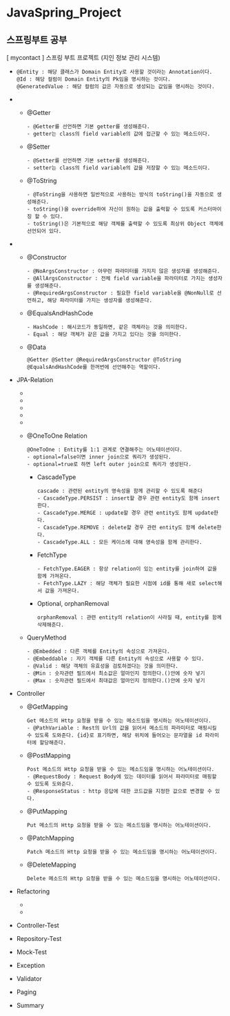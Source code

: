 # JavaSpring_Project

## 스프링부트 공부

[ mycontact ]
스프링 부트 프로젝트 (지인 정보 관리 시스템)

- [<JPA]: https://github.com/Leeseonha/JavaSpring_Project/commit/f824e875ebe6ea1c87eb33a77c9f4a3a4e1a8227	"JPA시작하기>"

  ```
  @Entity : 해당 클래스가 Domain Entity로 사용할 것이라는 Annotation이다.
  @Id : 해당 컬럼이 Domain Entity의 Pk임을 명시하는 것이다.
  @GeneratedValue : 해당 컬럼의 값은 자동으로 생성되는 값임을 명시하는 것이다.
  ```

- [Lombok1]: https://github.com/Leeseonha/JavaSpring_Project/commit/dce2bf261639a0d8a861d9cc79b14a816c68e147	"Lombok1"

  - @Getter

    ```
    - @Getter를 선언하면 기본 getter를 생성해준다.
    - getter는 class의 field variable의 값에 접근할 수 있는 메소드이다.
    ```

  - @Setter

    ```
    - @Setter를 선언하면 기본 setter를 생성해준다.
    - setter는 class의 field variable의 값을 저장할 수 있는 메소드이다.
    ```

  - @ToString

    ```
    - @ToString을 사용하면 일반적으로 사용하는 방식의 toString()을 자동으로 생성해준다.
    - toString()을 override하여 자신이 원하는 값을 출력할 수 있도록 커스터마이징 할 수 있다.
    - toString()은 기본적으로 해당 객체를 출력할 수 있도록 최상위 Object 객체에 선언되어 있다.
    ```

  

- [Lombok2]: https://github.com/Leeseonha/JavaSpring_Project/commit/f16cc4853568f139da1c31b0c76e95d56d4dfa42	"Lombok2"

  - @Constructor

    ```
    - @NoArgsConstructor : 아무런 파라미터를 가지지 않은 생성자를 생성해준다.
    - @AllArgsConstructor : 전체 field variable을 파라미터로 가지는 생성자를 생성해준다.
    - @RequiredArgsConstructor : 필요한 field variable을 @NonNull로 선언하고, 해당 파라미터를 가지는 생성자를 생성해준다.
    ```

  - @EqualsAndHashCode

    ```
    - HashCode : 해시코드가 동일하면, 같은 객체라는 것을 의미한다.
    - Equal : 해당 객체가 같은 값을 가지고 있다는 것을 의미한다.
    ```

  - @Data

    ```
    @Getter @Setter @RequiredArgsConstructor @ToString @EqualsAndHashCode를 한꺼번에 선언해주는 역할이다.
    ```

- JPA-Relation

  - [JPA-Relation1,2]: https://github.com/Leeseonha/JavaSpring_Project/commit/e4eef59394ae634cfb1557aa296bbe70f62a4e30	"JPA-Relation1,2"

    

  - [JPA-Relation3]: https://github.com/Leeseonha/JavaSpring_Project/commit/a34913a81b0adc38c99e9171d24135b44891e27c	"JPA-Relation3"

    

  - [JPA QueryMethod]: https://github.com/Leeseonha/JavaSpring_Project/commit/5c7819c6998eebd50534776e7e3bd296a57040b1	"JPA Query Method"

    

  - [@Query]: https://github.com/Leeseonha/JavaSpring_Project/commit/51bfb2ddb73f25445136d861eb822909210013af	"JPA @Query"

  - [JPA data.sql사용]: https://github.com/Leeseonha/JavaSpring_Project/commit/5d62c9924df325ee6f8c556d22cd68e692ff00d2	"JPA data.sql사용"

  - @OneToOne Relation

    ```
    @OneToOne : Entity를 1:1 관계로 연결해주는 어노테이션이다.
    - optional=false이면 inner join으로 쿼리가 생성된다.
    - optional=true로 하면 left outer join으로 쿼리가 생성된다.
    ```

    - CascadeType

      ```
      cascade : 관련된 entity의 영속성을 함께 관리할 수 있도록 해준다
      - CascadeType.PERSIST : insert할 경우 관련 entity도 함께 insert한다.
      - CascadeType.MERGE : update할 경우 관련 entity도 함께 update한다.
      - CascadeType.REMOVE : delete할 경우 관련 entity도 함께 delete한다.
      - CascadeType.ALL : 모든 케이스에 대해 영속성을 함께 관리한다.
      ```

    - FetchType

      ```
      - FetchType.EAGER : 항상 relation이 있는 entity를 join하여 값을 함께 가져온다.
      - FetchType.LAZY : 해당 객체가 필요한 시점에 id를 통해 새로 select해서 값을 가져온다.
      ```

    - Optional, orphanRemoval

      ```
      orphanRemoval : 관련 entity의 relation이 사라질 때, entity를 함께 삭제해준다.
      ```

  - QueryMethod

    ```
    - @Embedded : 다른 객체를 Entity의 속성으로 가져온다.
    - @Embeddable : 자기 객체를 다른 Entity의 속성으로 사용할 수 있다.
    - @Valid : 해당 객체의 유효성을 검토하겠다는 것을 의미한다.
    - @Min : 숫자관련 필드에서 최소값은 얼마인지 정의한다.()안에 숫자 넣기
    - @Max : 숫자관련 필드에서 최대값은 얼마인지 정의한다.()안에 숫자 넣기
    ```

- Controller

  - @GetMapping

    ```
    Get 메소드의 Http 요청을 받을 수 있는 메소드임을 명시하는 어노테이션이다.
    - @PathVariable : Rest의 Url의 값을 읽어서 메소드의 파라미터로 매핑시킬 수 있도록 도와준다. {id}로 표기하면, 해당 위치에 들어오는 문자열을 id 파라미터에 할당해준다.
    ```

  - @PostMapping

    ```
    Post 메소드의 Http 요청을 받을 수 있는 메소드임을 명시하는 어노테이션이다.
    - @RequestBody : Request Body에 있는 데이터를 읽어서 파라미터로 매핑할 수 있도록 도와준다.
    - @ResponseStatus : http 응답에 대한 코드값을 지정한 값으로 변경할 수 있다.
    ```

  - @PutMapping

    ```
    Put 메소드의 Http 요청을 받을 수 있는 메소드임을 명시하는 어노테이션이다.
    ```

  - @PatchMapping

    ```
    Patch 메소드의 Http 요청을 받을 수 있는 메소드임을 명시하는 어노테이션이다.
    ```

  - @DeleteMapping

    ```
    Delete 메소드의 Http 요청을 받을 수 있는 메소드임을 명시하는 어노테이션이다.
    ```

- Refactoring

  - [리팩토링]: https://github.com/Leeseonha/JavaSpring_Project/commit/5463603ac21d76884f46e04f5682a2626f52933e	"리팩토링 도메인코드1"

    

  - [리팩토링]: https://github.com/Leeseonha/JavaSpring_Project/commit/326a6a73b7ada7ece4dcca01342cb292ee1e6f92	"리팩토링 도메인코드2"

    

- Controller-Test

- Repository-Test

- Mock-Test

- Exception

- Validator

- Paging

- Summary